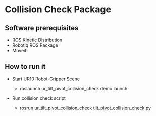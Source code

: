 # Collision Check Package

## Software prerequisites
- ROS Kinetic Distribution
- Robotiq ROS Package
- Moveit!

## How to run it
* Start UR10 Robot-Gripper Scene
  - roslaunch ur_tilt_pivot_collision_check demo.launch

* Run collision check script
  - rosrun ur_tilt_pivot_collision_check tilt_pivot_collision_check.py


